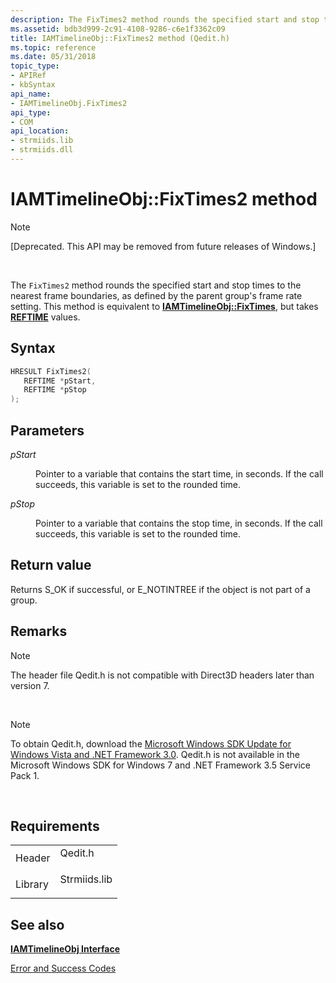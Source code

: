 ```yaml
---
description: The FixTimes2 method rounds the specified start and stop times to the nearest frame boundaries, as defined by the parent group's frame rate setting. This method is equivalent to IAMTimelineObj::FixTimes, but takes REFTIME values.
ms.assetid: bdb3d999-2c91-4108-9286-c6e1f3362c09
title: IAMTimelineObj::FixTimes2 method (Qedit.h)
ms.topic: reference
ms.date: 05/31/2018
topic_type: 
- APIRef
- kbSyntax
api_name: 
- IAMTimelineObj.FixTimes2
api_type: 
- COM
api_location: 
- strmiids.lib
- strmiids.dll
---
```


# IAMTimelineObj::FixTimes2 method

> [!Note]  
> \[Deprecated. This API may be removed from future releases of Windows.\]

 

The `FixTimes2` method rounds the specified start and stop times to the nearest frame boundaries, as defined by the parent group's frame rate setting. This method is equivalent to [**IAMTimelineObj::FixTimes**](iamtimelineobj-fixtimes.md), but takes [**REFTIME**](reftime.md) values.

## Syntax


```C++
HRESULT FixTimes2(
   REFTIME *pStart,
   REFTIME *pStop
);
```



## Parameters

<dl> <dt>

*pStart* 
</dt> <dd>

Pointer to a variable that contains the start time, in seconds. If the call succeeds, this variable is set to the rounded time.

</dd> <dt>

*pStop* 
</dt> <dd>

Pointer to a variable that contains the stop time, in seconds. If the call succeeds, this variable is set to the rounded time.

</dd> </dl>

## Return value

Returns S\_OK if successful, or E\_NOTINTREE if the object is not part of a group.

## Remarks

> [!Note]  
> The header file Qedit.h is not compatible with Direct3D headers later than version 7.

 

> [!Note]  
> To obtain Qedit.h, download the [Microsoft Windows SDK Update for Windows Vista and .NET Framework 3.0](https://msdn.microsoft.com/windowsvista/bb980924.aspx). Qedit.h is not available in the Microsoft Windows SDK for Windows 7 and .NET Framework 3.5 Service Pack 1.

 

## Requirements



|                    |                                                                                         |
|--------------------|-----------------------------------------------------------------------------------------|
| Header<br/>  | <dl> <dt>Qedit.h</dt> </dl>      |
| Library<br/> | <dl> <dt>Strmiids.lib</dt> </dl> |



## See also

<dl> <dt>

[**IAMTimelineObj Interface**](iamtimelineobj.md)
</dt> <dt>

[Error and Success Codes](error-and-success-codes.md)
</dt> </dl>

 

 




